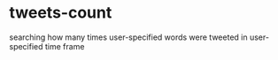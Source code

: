 # tweets-count
searching how many times user-specified words were tweeted in user-specified time frame
